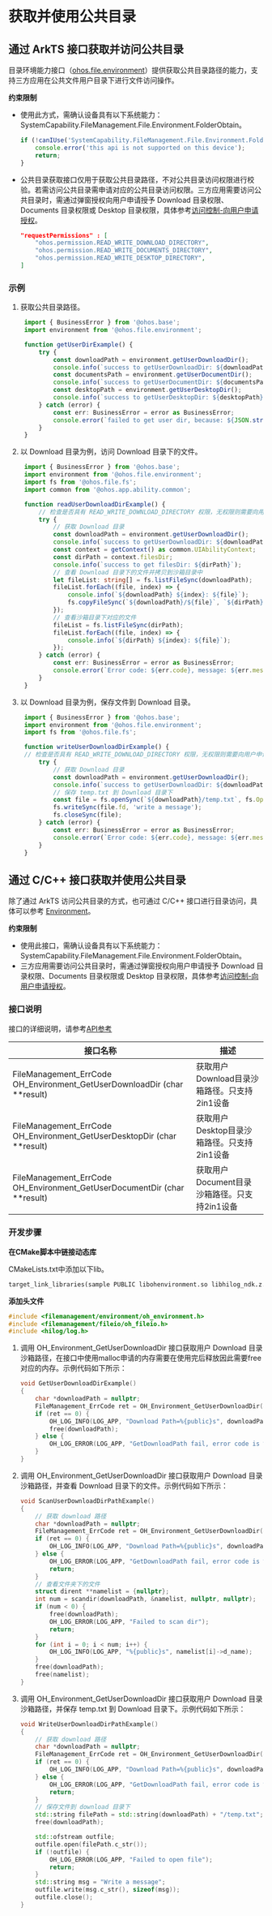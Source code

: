 # 获取并使用公共目录

## 通过 ArkTS 接口获取并访问公共目录

目录环境能力接口（[ohos.file.environment](../reference/apis-core-file-kit/js-apis-file-environment.md)）提供获取公共目录路径的能力，支持三方应用在公共文件用户目录下进行文件访问操作。

 **约束限制**
 - 使用此方式，需确认设备具有以下系统能力：SystemCapability.FileManagement.File.Environment.FolderObtain。
   ```ts
   if (!canIUse('SystemCapability.FileManagement.File.Environment.FolderObtain')) {
       console.error('this api is not supported on this device');
       return;
   }
   ```
 - 公共目录获取接口仅用于获取公共目录路径，不对公共目录访问权限进行校验。若需访问公共目录需申请对应的公共目录访问权限。三方应用需要访问公共目录时，需通过弹窗授权向用户申请授予 Download 目录权限、Documents 目录权限或 Desktop 目录权限，具体参考[访问控制-向用户申请授权](../security/AccessToken/request-user-authorization.md)。
   ```json
   "requestPermissions" : [
       "ohos.permission.READ_WRITE_DOWNLOAD_DIRECTORY",
       "ohos.permission.READ_WRITE_DOCUMENTS_DIRECTORY",
       "ohos.permission.READ_WRITE_DESKTOP_DIRECTORY",
   ]
   ```
### 示例

1. 获取公共目录路径。

   ```ts
    import { BusinessError } from '@ohos.base';
    import environment from '@ohos.file.environment';

    function getUserDirExample() {
        try {
            const downloadPath = environment.getUserDownloadDir();
            console.info(`success to getUserDownloadDir: ${downloadPath}`);
            const documentsPath = environment.getUserDocumentDir();
            console.info(`success to getUserDocumentDir: ${documentsPath}`);
            const desktopPath = environment.getUserDesktopDir();
            console.info(`success to getUserDesktopDir: ${desktopPath}`);
        } catch (error) {
            const err: BusinessError = error as BusinessError;
            console.error(`failed to get user dir, because: ${JSON.stringify(err)}`);
        }
    }
   ```

2. 以 Download 目录为例，访问 Download 目录下的文件。

   ```ts
    import { BusinessError } from '@ohos.base';
    import environment from '@ohos.file.environment';
    import fs from '@ohos.file.fs';
    import common from '@ohos.app.ability.common';

    function readUserDownloadDirExample() {
        // 检查是否具有 READ_WRITE_DOWNLOAD_DIRECTORY 权限，无权限则需要向用户申请授予权限。
        try {
            // 获取 Download 目录
            const downloadPath = environment.getUserDownloadDir();
            console.info(`success to getUserDownloadDir: ${downloadPath}`);
            const context = getContext() as common.UIAbilityContext;
            const dirPath = context.filesDir;
            console.info(`success to get filesDir: ${dirPath}`);
            // 查看 Download 目录下的文件并拷贝到沙箱目录中
            let fileList: string[] = fs.listFileSync(downloadPath);
            fileList.forEach((file, index) => {
                console.info(`${downloadPath} ${index}: ${file}`);
                fs.copyFileSync(`${downloadPath}/${file}`, `${dirPath}/${file}`);
            });
            // 查看沙箱目录下对应的文件
            fileList = fs.listFileSync(dirPath);
            fileList.forEach((file, index) => {
                console.info(`${dirPath} ${index}: ${file}`);
            });
        } catch (error) {
            const err: BusinessError = error as BusinessError;
            console.error(`Error code: ${err.code}, message: ${err.message}`);
        }
    }
   ```

3. 以 Download 目录为例，保存文件到 Download 目录。

   ```ts
    import { BusinessError } from '@ohos.base';
    import environment from '@ohos.file.environment';
    import fs from '@ohos.file.fs';

    function writeUserDownloadDirExample() {
    // 检查是否具有 READ_WRITE_DOWNLOAD_DIRECTORY 权限，无权限则需要向用户申请授予权限。
        try {
            // 获取 Download 目录
            const downloadPath = environment.getUserDownloadDir();
            console.info(`success to getUserDownloadDir: ${downloadPath}`);
            // 保存 temp.txt 到 Download 目录下
            const file = fs.openSync(`${downloadPath}/temp.txt`, fs.OpenMode.CREATE | fs.OpenMode.READ_WRITE);
            fs.writeSync(file.fd, 'write a message');
            fs.closeSync(file);
        } catch (error) {
            const err: BusinessError = error as BusinessError;
            console.error(`Error code: ${err.code}, message: ${err.message}`);
        }
    }
   ```



## 通过 C/C++ 接口获取并使用公共目录

除了通过 ArkTS 访问公共目录的方式，也可通过 C/C++ 接口进行目录访问，具体可以参考 [Environment](../reference/apis-core-file-kit/_environment.md)。

 **约束限制**
 - 使用此接口，需确认设备具有以下系统能力：SystemCapability.FileManagement.File.Environment.FolderObtain。
 - 三方应用需要访问公共目录时，需通过弹窗授权向用户申请授予 Download 目录权限、Documents 目录权限或 Desktop 目录权限，具体参考[访问控制-向用户申请授权](../security/AccessToken/request-user-authorization.md)。

### 接口说明

接口的详细说明，请参考[API参考](../reference/apis-core-file-kit/_environment.md)

| 接口名称                                                                 | 描述                           |
| ------------------------------------------------------------------------ | ------------------------------ |
| FileManagement_ErrCode OH_Environment_GetUserDownloadDir (char **result) | 获取用户Download目录沙箱路径。只支持2in1设备 |
| FileManagement_ErrCode OH_Environment_GetUserDesktopDir (char **result)  | 获取用户Desktop目录沙箱路径。只支持2in1设备  |
| FileManagement_ErrCode OH_Environment_GetUserDocumentDir (char **result) | 获取用户Document目录沙箱路径。只支持2in1设备 |

### 开发步骤

**在CMake脚本中链接动态库**

CMakeLists.txt中添加以下lib。

```txt
target_link_libraries(sample PUBLIC libohenvironment.so libhilog_ndk.z.so)
```

**添加头文件**

```c++
#include <filemanagement/environment/oh_environment.h>
#include <filemanagement/fileio/oh_fileio.h>
#include <hilog/log.h>
```

1. 调用 OH_Environment_GetUserDownloadDir 接口获取用户 Download 目录沙箱路径，在接口中使用malloc申请的内存需要在使用完后释放因此需要free对应的内存。示例代码如下所示：

    ```c++
    void GetUserDownloadDirExample()
    {
        char *downloadPath = nullptr;
        FileManagement_ErrCode ret = OH_Environment_GetUserDownloadDir(&downloadPath);
        if (ret == 0) {
            OH_LOG_INFO(LOG_APP, "Download Path=%{public}s", downloadPath);
            free(downloadPath);
        } else {
            OH_LOG_ERROR(LOG_APP, "GetDownloadPath fail, error code is %{public}d", ret);
        }
    }
    ```

2. 调用 OH_Environment_GetUserDownloadDir 接口获取用户 Download 目录沙箱路径，并查看 Download 目录下的文件。示例代码如下所示：

    ```c++
    void ScanUserDownloadDirPathExample()
    {
        // 获取 download 路径
        char *downloadPath = nullptr;
        FileManagement_ErrCode ret = OH_Environment_GetUserDownloadDir(&downloadPath);
        if (ret == 0) {
            OH_LOG_INFO(LOG_APP, "Download Path=%{public}s", downloadPath);
        } else {
            OH_LOG_ERROR(LOG_APP, "GetDownloadPath fail, error code is %{public}d", ret);
            return;
        }
        // 查看文件夹下的文件
        struct dirent **namelist = {nullptr};
        int num = scandir(downloadPath, &namelist, nullptr, nullptr);
        if (num < 0) {
            free(downloadPath);
            OH_LOG_ERROR(LOG_APP, "Failed to scan dir");
            return;
        }
        for (int i = 0; i < num; i++) {
            OH_LOG_INFO(LOG_APP, "%{public}s", namelist[i]->d_name);
        }
        free(downloadPath);
        free(namelist);
    }
    ```

3. 调用 OH_Environment_GetUserDownloadDir 接口获取用户 Download 目录沙箱路径，并保存 temp.txt 到 Download 目录下。示例代码如下所示：

    ```c++
    void WriteUserDownloadDirPathExample()
    {
        // 获取 download 路径
        char *downloadPath = nullptr;
        FileManagement_ErrCode ret = OH_Environment_GetUserDownloadDir(&downloadPath);
        if (ret == 0) {
            OH_LOG_INFO(LOG_APP, "Download Path=%{public}s", downloadPath);
        } else {
            OH_LOG_ERROR(LOG_APP, "GetDownloadPath fail, error code is %{public}d", ret);
            return;
        }
        // 保存文件到 download 目录下
        std::string filePath = std::string(downloadPath) + "/temp.txt";
        free(downloadPath);

        std::ofstream outfile;
        outfile.open(filePath.c_str());
        if (!outfile) {
            OH_LOG_ERROR(LOG_APP, "Failed to open file");
            return;
        }
        std::string msg = "Write a message";
        outfile.write(msg.c_str(), sizeof(msg));
        outfile.close();
    }
    ```
